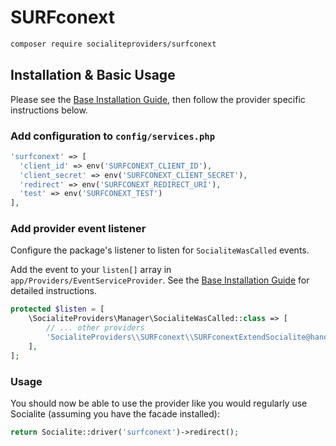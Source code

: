 # SURFconext

```bash
composer require socialiteproviders/surfconext
```

## Installation & Basic Usage

Please see the [Base Installation Guide](https://socialiteproviders.com/usage/), then follow the provider specific instructions below.

### Add configuration to `config/services.php`

```php
'surfconext' => [    
  'client_id' => env('SURFCONEXT_CLIENT_ID'),  
  'client_secret' => env('SURFCONEXT_CLIENT_SECRET'),  
  'redirect' => env('SURFCONEXT_REDIRECT_URI'),
  'test' => env('SURFCONEXT_TEST')
],
```

### Add provider event listener

Configure the package's listener to listen for `SocialiteWasCalled` events.

Add the event to your `listen[]` array in `app/Providers/EventServiceProvider`. See the [Base Installation Guide](https://socialiteproviders.com/usage/) for detailed instructions.

```php
protected $listen = [
    \SocialiteProviders\Manager\SocialiteWasCalled::class => [
        // ... other providers
        'SocialiteProviders\\SURFconext\\SURFconextExtendSocialite@handle',
    ],
];
```

### Usage

You should now be able to use the provider like you would regularly use Socialite (assuming you have the facade installed):

```php
return Socialite::driver('surfconext')->redirect();
```

